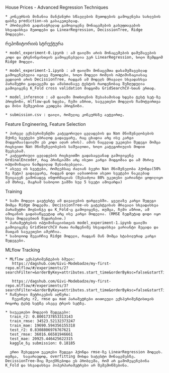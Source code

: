 House Prices - Advanced Regression Techniques
   
    * კონკურსის მიზანია მანქანური სწავლების მეთოდების გამოყენება სახლების ფასზე prediction-ის გასაკეთებლად.
    * პრობლემის გადასაჭრელად გამოვიყენე მონაცემების გასუფთავების სხვადასხვა მეთოდები და LinearRegression, DecissionTree, Ridge მოდელები.

რეპოზიტორიის სტრუქტურა

    * model_experiment-0.ipynb : ამ ფაილში არის მონაცემების დამუშავების კოდი და ტრენინგისთვის გამოყენებულია ჯერ LinearRegression, ხოლო შემდგომ Ridge მოდელი. 
    
    * model_experiment-1.ipynb : ამ ფაილში მონაცემთა დასამუშავებლად გამოყენებულია იგივე მეთოდები, ხოლო მოდელი რომლის ოპტიმიზაციასაც ვცდილობ არის DecissionTree, რადგან ამ მოდელს მრავალი სხვადასხვა პარამეტრი გადაეცემა და ამასთანავე ტესტის რაოდენობაც შეზღუდულია გამოვიყენე K_Fold cross validation მიდგომა GridSearchCV-სთან ერთად.
    
    * model_inference : ამ ფაილში მოთხოვნის შესაბამისად ხდება ტესტ სეტ-ზე პროგნოზი, mlflow-დან ხდება, ჩემი აზრით, საუკეთესო მოდელის ჩამოტვირთვა და მისი მეშვეობით კეთდება პროგნოზი.
    
    * submission.csv : ფაილი, რომელიც კონკურსზე ავტვირთე.

Feature Engineering, Feature Selection

    * პირველ ექსპერიმენტში კატეგორიული ცვლადების და Nan მნიშვნელობების მქონე სვეტები უბრალოდ გადავყარე, რაც ცხადია არც ისე კარგი მიდგომაა(ფაილში ეს კოდი აღარ არის). ამის ნაცვლად უკეთესი შედეგი მომცა რიცხვითი Nan მნიშვნელობების საშუალოთი, ხოლო კატეგორიულის მოდით შევსებამ.
    * კატეგორიული ცვლადების რიცხვითშო გადასაყვანად გამოვიყენე OrdinalEncoder, რაც პრინციპში არც ისეთი კარგი მიდგომაა და ამ მხრივ ოპტიმიზაცია ნამდვილად შესაძლებელია.
    * ასევე ის სვეტები, რომლებსაც ძალიან ბევრი Nan მნიშვნელობა ჰქონდა(50% ზე მეტი) გადავყარე, რადგან დიდი ალბათობით ასეთი სვეტები ნაკლებად შეიცავენ გამოსადეგ ინფორმაციას (შესაძლოა 80% უკეთესი ვარიანტი ყოფილიყო ამ მხრივ, მაგრამ საბოლოო ჯამში სულ 5 სვეტი ამოვარდა)

Training

    * სამი მოდელი გავტესტე ამ დავალების ფარგლებში. ყველაზე კარგი შედეგი მომცა Ridge მოდელმა. DecissionTree-ის გატესტვისას მრავალი სხვადასხვა პარამეტრი მოვსინჯე და K_Fold-ც გამოვიყენე, თუმცა, ჩემი აზრით, ამ ამოცანის გადასაწყვეტად არც ისე კარგი მოდელია. (RMSE ზედმეტად დიდი იყო სხვა მოდელებთან შედარებით.)
    * პარამეტრების ოპტიმიზაციისთვის model_experiment-1.ipynb ფაილში გამოვიყენე GridSearchCV რათა რამდენიმე სხვადასხვა ვარიანტი მეცადა და მათგან საუკეთესო ამერჩია.
    * საბოლოოდ შევარჩიე Ridge მოდელი, რადგან მან მომცა სტაბილურად კარგი შედეგები.

MLflow Tracking

    * MLflow ექსპერიმენტების ბმული: 
       https://dagshub.com/Givi-Modebadze/my-first-repo.mlflow/#/experiments/2?searchFilter=&orderByKey=attributes.start_time&orderByAsc=false&startTime=ALL&lifecycleFilter=Active&modelVersionFilter=All+Runs&datasetsFilter=W10%3D

       https://dagshub.com/Givi-Modebadze/my-first-repo.mlflow/#/experiments/3?searchFilter=&orderByKey=attributes.start_time&orderByAsc=false&startTime=ALL&lifecycleFilter=Active&modelVersionFilter=All+Runs&datasetsFilter=W10%3D
    * ჩაწერილი მეტრიკების აღწერა:
       ჩევიწერე r2, rmse და mae პარამეტრები თითოეული ექსპერიმენტისთვის როგორც ტესტ სეტზე ასევე ტრეის სეტზე.

    * საუკეთესო მოდელის შედეგები:
      train_r2: 0.8001737853313143
      train_rmse: 34523.52132373247
      train_mae: 19690.594356155318
      test_r2: 0.8308806976767621
      test_rmse: 36016.66581946661
      test_mae: 20925.446425622315
      kaggle_ზე submission: 0.18185

      ერთი შეხედვით უკეთესი შედეგი ჰქონდა rmse-ზე LinearRegression მოდელს. თუმცა,  სავარაუდოდ, overfitting მოხდა სატესტო მონაცემებზე. DecissionTree-შიც შეიქმნებოდა ეს პრობლემა, რომ არ გამომეყენებინა K_Fold და სხვადასხვა ჰიპერპარამეტრები არ შემემოწმებინა.


